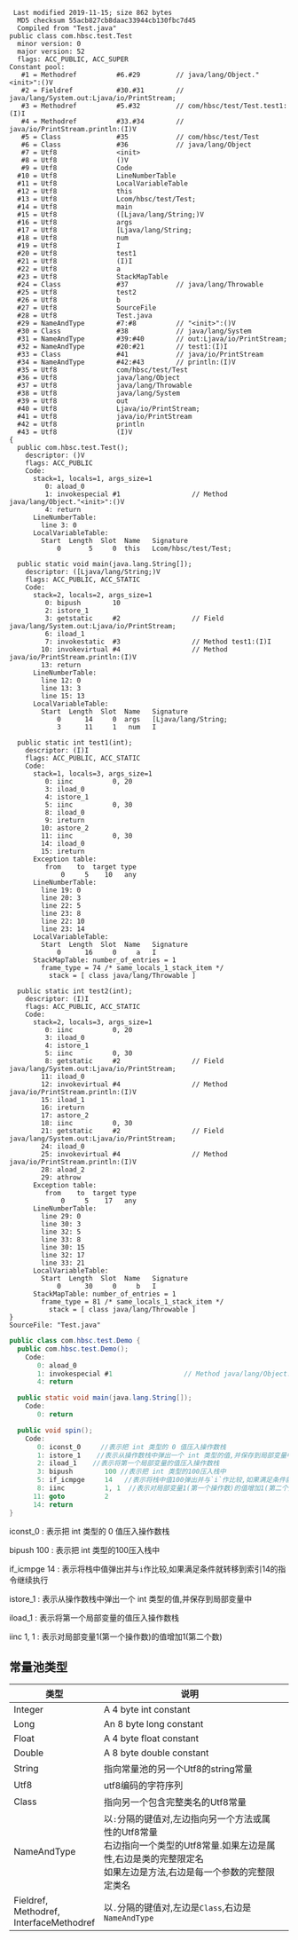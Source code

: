 ```class
 Last modified 2019-11-15; size 862 bytes
  MD5 checksum 55acb827cb8daac33944cb130fbc7d45
  Compiled from "Test.java"
public class com.hbsc.test.Test
  minor version: 0
  major version: 52
  flags: ACC_PUBLIC, ACC_SUPER
Constant pool:
   #1 = Methodref          #6.#29         // java/lang/Object."<init>":()V
   #2 = Fieldref           #30.#31        // java/lang/System.out:Ljava/io/PrintStream;
   #3 = Methodref          #5.#32         // com/hbsc/test/Test.test1:(I)I
   #4 = Methodref          #33.#34        // java/io/PrintStream.println:(I)V
   #5 = Class              #35            // com/hbsc/test/Test
   #6 = Class              #36            // java/lang/Object
   #7 = Utf8               <init>
   #8 = Utf8               ()V
   #9 = Utf8               Code
  #10 = Utf8               LineNumberTable
  #11 = Utf8               LocalVariableTable
  #12 = Utf8               this
  #13 = Utf8               Lcom/hbsc/test/Test;
  #14 = Utf8               main
  #15 = Utf8               ([Ljava/lang/String;)V
  #16 = Utf8               args
  #17 = Utf8               [Ljava/lang/String;
  #18 = Utf8               num
  #19 = Utf8               I
  #20 = Utf8               test1
  #21 = Utf8               (I)I
  #22 = Utf8               a
  #23 = Utf8               StackMapTable
  #24 = Class              #37            // java/lang/Throwable
  #25 = Utf8               test2
  #26 = Utf8               b
  #27 = Utf8               SourceFile
  #28 = Utf8               Test.java
  #29 = NameAndType        #7:#8          // "<init>":()V
  #30 = Class              #38            // java/lang/System
  #31 = NameAndType        #39:#40        // out:Ljava/io/PrintStream;
  #32 = NameAndType        #20:#21        // test1:(I)I
  #33 = Class              #41            // java/io/PrintStream
  #34 = NameAndType        #42:#43        // println:(I)V
  #35 = Utf8               com/hbsc/test/Test
  #36 = Utf8               java/lang/Object
  #37 = Utf8               java/lang/Throwable
  #38 = Utf8               java/lang/System
  #39 = Utf8               out
  #40 = Utf8               Ljava/io/PrintStream;
  #41 = Utf8               java/io/PrintStream
  #42 = Utf8               println
  #43 = Utf8               (I)V
{
  public com.hbsc.test.Test();
    descriptor: ()V
    flags: ACC_PUBLIC
    Code:
      stack=1, locals=1, args_size=1
         0: aload_0
         1: invokespecial #1                  // Method java/lang/Object."<init>":()V
         4: return
      LineNumberTable:
        line 3: 0
      LocalVariableTable:
        Start  Length  Slot  Name   Signature
            0       5     0  this   Lcom/hbsc/test/Test;

  public static void main(java.lang.String[]);
    descriptor: ([Ljava/lang/String;)V
    flags: ACC_PUBLIC, ACC_STATIC
    Code:
      stack=2, locals=2, args_size=1
         0: bipush        10
         2: istore_1
         3: getstatic     #2                  // Field java/lang/System.out:Ljava/io/PrintStream;
         6: iload_1
         7: invokestatic  #3                  // Method test1:(I)I
        10: invokevirtual #4                  // Method java/io/PrintStream.println:(I)V
        13: return
      LineNumberTable:
        line 12: 0
        line 13: 3
        line 15: 13
      LocalVariableTable:
        Start  Length  Slot  Name   Signature
            0      14     0  args   [Ljava/lang/String;
            3      11     1   num   I

  public static int test1(int);
    descriptor: (I)I
    flags: ACC_PUBLIC, ACC_STATIC
    Code:
      stack=1, locals=3, args_size=1
         0: iinc          0, 20
         3: iload_0
         4: istore_1
         5: iinc          0, 30
         8: iload_0
         9: ireturn
        10: astore_2
        11: iinc          0, 30
        14: iload_0
        15: ireturn
      Exception table:
         from    to  target type
             0     5    10   any
      LineNumberTable:
        line 19: 0
        line 20: 3
        line 22: 5
        line 23: 8
        line 22: 10
        line 23: 14
      LocalVariableTable:
        Start  Length  Slot  Name   Signature
            0      16     0     a   I
      StackMapTable: number_of_entries = 1
        frame_type = 74 /* same_locals_1_stack_item */
          stack = [ class java/lang/Throwable ]

  public static int test2(int);
    descriptor: (I)I
    flags: ACC_PUBLIC, ACC_STATIC
    Code:
      stack=2, locals=3, args_size=1
         0: iinc          0, 20
         3: iload_0
         4: istore_1
         5: iinc          0, 30
         8: getstatic     #2                  // Field java/lang/System.out:Ljava/io/PrintStream;
        11: iload_0
        12: invokevirtual #4                  // Method java/io/PrintStream.println:(I)V
        15: iload_1
        16: ireturn
        17: astore_2
        18: iinc          0, 30
        21: getstatic     #2                  // Field java/lang/System.out:Ljava/io/PrintStream;
        24: iload_0
        25: invokevirtual #4                  // Method java/io/PrintStream.println:(I)V
        28: aload_2
        29: athrow
      Exception table:
         from    to  target type
             0     5    17   any
      LineNumberTable:
        line 29: 0
        line 30: 3
        line 32: 5
        line 33: 8
        line 30: 15
        line 32: 17
        line 33: 21
      LocalVariableTable:
        Start  Length  Slot  Name   Signature
            0      30     0     b   I
      StackMapTable: number_of_entries = 1
        frame_type = 81 /* same_locals_1_stack_item */
          stack = [ class java/lang/Throwable ]
}
SourceFile: "Test.java"

```



```java
public class com.hbsc.test.Demo {
  public com.hbsc.test.Demo();
    Code:
       0: aload_0
       1: invokespecial #1                  // Method java/lang/Object."<init>":()V
       4: return

  public static void main(java.lang.String[]);
    Code:
       0: return

  public void spin();
    Code:
       0: iconst_0     //表示把 int 类型的 0 值压入操作数栈
       1: istore_1    //表示从操作数栈中弹出一个 int 类型的值,并保存到局部变量中
       2: iload_1    //表示将第一个局部变量的值压入操作数栈
       3: bipush        100 //表示把 int 类型的100压入栈中
       5: if_icmpge     14   //表示将栈中值100弹出并与`i`作比较,如果满足条件就转移到索引14的指令继续执行
       8: iinc          1, 1  //表示对局部变量1(第一个操作数)的值增加1(第二个数)
      11: goto          2
      14: return
}
```



iconst_0 : 表示把 int 类型的 0 值压入操作数栈

bipush 100 : 表示把 int 类型的100压入栈中

if_icmpge 14 :  表示将栈中值弹出并与`i`作比较,如果满足条件就转移到索引14的指令继续执行

istore_1 : 表示从操作数栈中弹出一个 int 类型的值,并保存到局部变量中

iload_1 : 表示将第一个局部变量的值压入操作数栈

iinc          1, 1 : 表示对局部变量1(第一个操作数)的值增加1(第二个数)

## 常量池类型

| 类型                                                | 说明                                                         |      |
| --------------------------------------------------- | ------------------------------------------------------------ | ---- |
| Integer                                             | A 4 byte int constant                                        |      |
| Long                                                | An 8 byte long constant                                      |      |
| Float                                               | A 4 byte float constant                                      |      |
| Double                                              | A 8 byte double constant                                     |      |
| String                                              | 指向常量池的另一个Utf8的string常量                           |      |
| Utf8                                                | utf8编码的字符序列                                           |      |
| Class                                               | 指向另一个包含完整类名的Utf8常量                             |      |
| NameAndType                                         | 以`:`分隔的键值对,左边指向另一个方法或属性的Utf8常量<br />右边指向一个类型的Utf8常量.如果左边是属性,右边是类的完整限定名<br />如果左边是方法,右边是每一个参数的完整限定类名 |      |
| Fieldref, <br />Methodref,<br /> InterfaceMethodref | 以`.`分隔的键值对,左边是`Class`,右边是`NameAndType`          |      |

